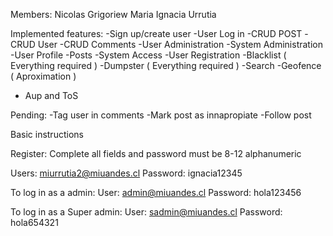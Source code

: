 Members: Nicolas Grigoriew Maria Ignacia Urrutia

Implemented features: 
-Sign up/create user
-User Log in 
-CRUD POST
-CRUD User 
-CRUD Comments
-User Administration
-System Administration
-User Profile 
-Posts
-System Access
-User Registration
-Blacklist ( Everything required )
-Dumpster ( Everything required )
-Search
-Geofence ( Aproximation )
- Aup and ToS

Pending: 
-Tag user in comments
-Mark post as innapropiate
-Follow post



Basic instructions

Register: Complete all fields and password must be 8-12 alphanumeric

Users: miurrutia2@miuandes.cl Password: ignacia12345

To log in as a admin: User: admin@miuandes.cl   Password: hola123456

To log in as a Super admin: User: sadmin@miuandes.cl   Password: hola654321


